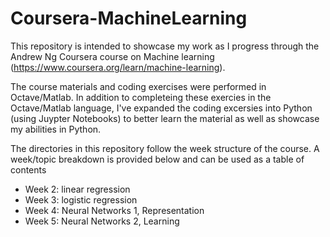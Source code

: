 # Coursera-MachineLearning

This repository is intended to showcase my work as I progress through the Andrew Ng Coursera course on Machine learning (https://www.coursera.org/learn/machine-learning).

The course materials and coding exercises were performed in Octave/Matlab. In addition to completeing these exercies in the Octave/Matlab language, I've expanded the coding excersies into Python (using Juypter Notebooks) to better learn the material as well as showcase my abilities in Python.

The directories in this repository follow the week structure of the course. A week/topic breakdown is provided below and can be used as a table of contents

- Week 2: linear regression
- Week 3: logistic regression
- Week 4: Neural Networks 1, Representation
- Week 5: Neural Networks 2, Learning
